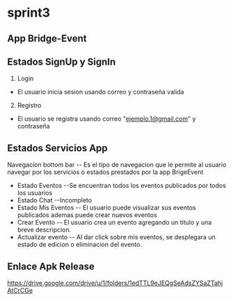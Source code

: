 # sprint3

## App Bridge-Event

## Estados SignUp y SignIn
1. Login
  - El usuario inicia sesion usando correo y contraseña valida
2. Registro
  - El usuario se registra usando correo "ejemplo.1@gmail.com" y contraseña
  
## Estados Servicios App
 Navegacion bottom bar
    -- Es el tipo de navegacion que le permite al usuario navegar por los servicios o estados prestados por la app BrigeEvent
  - Estado Eventos
    --Se encuentran todos los eventos publicados por todos los usuarios
  - Estado Chat
    --Incompleto
  - Estado Mis Eventos
    -- El usuario puede visualizar sus eventos publicados ademas puede crear nuevos eventos
  - Crear Evento
    -- El usuario crea un evento agregando un titulo y una breve descripcion.
  - Actualizar evento
    -- Al dar click sobre mis eventos, se desplegara un estado de edicion o eliminacion del evento.

## Enlace Apk Release

https://drive.google.com/drive/u/1/folders/1edTTL9eJEQgSeAdsZYSaZTahjAtCrCGe
